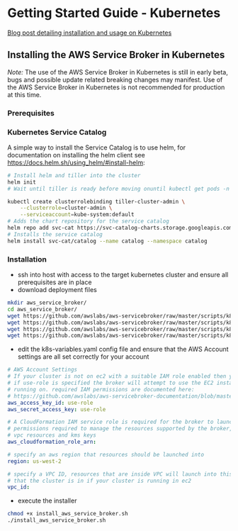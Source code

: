 # Getting Started Guide - Kubernetes

[Blog post detailing installation and usage on Kubernetes](https://aws.amazon.com/blogs/opensource/provision-aws-services-kubernetes-aws-service-broker/)

## Installing the AWS Service Broker in Kubernetes

*Note:* The use of the AWS Service Broker in Kubernetes is still in early beta, bugs and possible update related breaking changes may manifest. Use of the AWS Service Broker in Kubernetes is not recommended for production at this time.

### Prerequisites

### Kubernetes Service Catalog

A simple way to install the Service Catalog is to use helm, for documentation on installing the helm client see https://docs.helm.sh/using_helm/#install-helm:


```bash
# Install helm and tiller into the cluster
helm init
# Wait until tiller is ready before moving onuntil kubectl get pods -n kube-system -l name=tiller | grep 1/1; do sleep 1; done

kubectl create clusterrolebinding tiller-cluster-admin \
    --clusterrole=cluster-admin \
    --serviceaccount=kube-system:default
# Adds the chart repository for the service catalog
helm repo add svc-cat https://svc-catalog-charts.storage.googleapis.com
# Installs the service catalog
helm install svc-cat/catalog --name catalog --namespace catalog
```

### Installation

* ssh into host with access to the target kubernetes cluster and ensure all prerequisites are in place
* download deployment files

```bash
mkdir aws_service_broker/
cd aws_service_broker/
wget https://github.com/awslabs/aws-servicebroker/raw/master/scripts/k8s_deployment/install_aws_service_broker.sh
wget https://github.com/awslabs/aws-servicebroker/raw/master/scripts/k8s_deployment/k8s-aws-service-broker.yaml.j2
wget https://github.com/awslabs/aws-servicebroker/raw/master/scripts/k8s_deployment/k8s-template.py
wget https://github.com/awslabs/aws-servicebroker/raw/master/scripts/k8s_deployment/k8s-variables.yaml
```

* edit the k8s-variables.yaml config file and ensure that the AWS Account settings are all set correctly for your account

```yaml
# AWS Account Settings
# If your cluster is not on ec2 with a suitable IAM role enabled then you can supply IAM user credentials here,
# if use-role is specified the broker will attempt to use the EC2 instance profile associated with the node the pod is
# running on. required IAM permissions are documented here:
# https://github.com/awslabs/aws-servicebroker-documentation/blob/master/Overview.md
aws_access_key_id: use-role
aws_secret_access_key: use-role

# A CloudFormation IAM service role is required for the broker to launch AWS services, this role must have all the
# permissions required to manage the resources supported by the broker, as well as the ability to manage IAM users,
# vpc resources and kms keys
aws_cloudformation_role_arn:

# specify an aws region that resources should be launched into
region: us-west-2

# specify a VPC ID, resources that are inside VPC will launch into this VPC, it is recommended you use the same VPC
# that the cluster is in if your cluster is running in ec2
vpc_id:
```

* execute the installer

```bash
chmod +x install_aws_service_broker.sh
./install_aws_service_broker.sh
```
